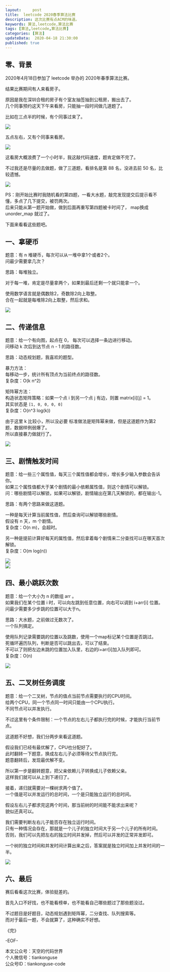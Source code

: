 ```yaml
---   
layout:     post  
title:  leetcode 2020春季算法比赛
description: 这次比赛有点ACM的味道。  
keywords: 算法,leetcode,算法比赛  
tags: [算法,leetcode,算法比赛]    
categories: [算法]  
updateData:  2020-04-18 21:30:00  
published: true  
---  
```



## 零、背景  


2020年4月18日参加了 leetcode 举办的 2020年春季算法比赛。  


结果比赛期间有人来看房子。  


原因是我在深圳合租的房子有个室友抽签抽到公租房，搬出去了。  
几个同事预约这天下午来看房，只能抽一段时间做几道题了。  



比如在三点半的时候，有个同事过来了。  


![](https://res2020.tiankonguse.com/images/2020/04/18/001.png)  


五点左右，又有个同事来看房。  



![](https://res2020.tiankonguse.com/images/2020/04/18/002.png)  


这看房大概浪费了一个小时半，我这敲代码速度，题肯定做不完了。  


不过我还是尽量的去做题，做了三道题，看排名是第 88 名，没进去前 50 名，比较遗憾。  


![](https://res2020.tiankonguse.com/images/2020/04/18/009.png)  


PS：刚开始比赛时我随机看的第四题，一看大水题，敲完发现提交后提示看不懂，多点了几下提交，被罚两次。  
后来只能从第一题开始做，做到后面再重写第四题被卡时间了， map换成unorder\_map 就过了。  


下面来看看这些题吧。  


## 一、拿硬币  


题意：有 n 堆硬币，每次可以从一堆中拿1个或者2个。  
问最少需要拿几次？  


思路：每堆独立。  


对于每一堆，肯定是尽量拿两个，如果到最后还剩一个就只能拿一个。  


使用数学语言就是偶数除2，奇数除2向上取整。  
合在一起就是每堆除2向上取整，然后求和。  


![](https://res2020.tiankonguse.com/images/2020/04/18/003.png)  


## 二、传递信息  


题意：给一个有向图，起点在 0， 每次可以选择一条边进行移动。  
问移动 k 次后到达节点 n - 1 的路径数。  


思路：动态规划题，我喜欢的题型。  



暴力方法：  
每移动一步，统计所有顶点为当前终点的路径数。  
复杂度：O(k n^2)  


矩阵幂方法：  
构造状态矩阵策略：如果一个点 i 到另一个点 j 有边，则置 matrix[i][j] = 1。  
其实状态是 `[1, 0, 0, 0, 0]`  
复杂度：O(n^3 log(k))  


由于这里 k 比较小，所以没必要
标准做法是矩阵幂来做，但是这道题作为第2题，数据样例弱爆了。  
所以直接暴力做就行了。  



![](https://res2020.tiankonguse.com/images/2020/04/18/004.png)  



## 三、剧情触发时间  


题意：给一些三个属性值，每天三个属性值都会增长，增长多少输入参数会告诉你。  
如果三个属性值都大于某个剧情的最小依赖属性值，则这个剧情可以解锁。  
问：哪些剧情可以解锁，如果可以解锁，剧情输出在第几天解锁的，都在输出-1。  



思路：有两个思路来做这道题。  


一种是每天计算当前属性值，然后查询可以解锁哪些剧情。  
假设有 n 天，m 个剧情。  
复杂度：O(n m)，会超时。  


另一种是提前计算好每天的属性值，然后拿着每个剧情来二分查找可以在哪天首次解锁。  
复杂度：O(m log(n))  


![](https://res2020.tiankonguse.com/images/2020/04/18/005.png)  
![](https://res2020.tiankonguse.com/images/2020/04/18/006.png)  


## 四、最小跳跃次数  


题意：给一个大小为 n 的数组 arr 。  
如果我们在某个位置 i 时，可以向左跳到任意位置，向右可以调到 i+arr[i]  位置。  
问最少需要多少步跳的位置可以大于n。  


思路：大水题，之前做过无数次了。  
一个队列搞定。  


使用队列记录需要跳的位置以及跳数，使用一个map标记某个位置是否跳过。  
死循环遍历队列，判断是否可以跳出去，可以了结束。  
不可以了则把左边未跳的位置加入队里，右边的i+arr[i]加入队列即可。  
复杂度：O(n)  



![](https://res2020.tiankonguse.com/images/2020/04/18/007.png)  



## 五、二叉树任务调度 


题意：给一个二叉树，节点的值点当前节点需要执行的CPU时间。  
给两个CPU，同一个节点同一时间只能由一个CPU执行。  
不同节点可以并发执行。  


不过这里有个条件限制：一个节点的左右儿子都执行完的时候，才能执行当前节点。  


这道题不好想，我们分两步来看这道题。  


假设我们已经有最优解了，CPU也分配好了。  
此时翻转一下题意，换成左右儿子必须等待父节点执行完。  
题意翻转后，发现最优解不变。  


所以第一步是翻转题意，把父亲依赖儿子转换成儿子依赖父亲。  
这样我们就可以从上到下递归了。  


接着，递归就需要对一棵树求两个值了。  
一个值是可以并发运行的总时间，一个是只能独立运行的总时间。  


假设左右儿子都求完这两个时间，那当前树的时间能不能求出来呢？  
貌似还真可以。  


我们需要判断左右儿子能否存在独立运行时间。  
只有一种情况会存在，那就是一个儿子的独立时间大于另一个儿子的所有时间。  
否则，我们可以先把左右的独立时间并发掉，然后可以并发的正常并发即可。  


一个树的独立时间和并发时间计算出来之后，答案就是独立时间加上并发时间的一半。  


![](https://res2020.tiankonguse.com/images/2020/04/18/008.png)  



## 六、最后  


赛后看看这次比赛，体验挺差的。  


首先入口不好找，也不能看榜单，也不能看自己哪些题过了那些题没过。  


不过题目是好题目，动态规划遇到矩阵幂，二分查找、队列搜索等。  
而对于最后一题，不会就算了，这种确实不好想。  




《完》


-EOF-  



本文公众号：天空的代码世界  
个人微信号：tiankonguse  
公众号ID：tiankonguse-code  
  

